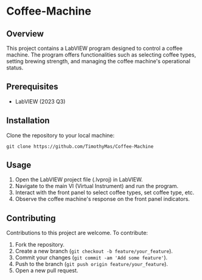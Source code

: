 # Coffee-Machine

## Overview
This project contains a LabVIEW program designed to control a coffee machine. The program offers functionalities such as selecting coffee types, setting brewing strength, and managing the coffee machine's operational status.

## Prerequisites
- LabVIEW (2023 Q3)

## Installation
Clone the repository to your local machine:

`git clone https://github.com/TimothyMas/Coffee-Machine`

## Usage
1. Open the LabVIEW project file (.lvproj) in LabVIEW.
2. Navigate to the main VI (Virtual Instrument) and run the program.
3. Interact with the front panel to select coffee types, set coffee type, etc.
4. Observe the coffee machine's response on the front panel indicators.

## Contributing
Contributions to this project are welcome. To contribute:
1. Fork the repository.
2. Create a new branch (`git checkout -b feature/your_feature`).
3. Commit your changes (`git commit -am 'Add some feature'`).
4. Push to the branch (`git push origin feature/your_feature`).
5. Open a new pull request.
